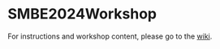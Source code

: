 # SMBE2024Workshop

For instructions and workshop content, please go to the [wiki](https://github.com/cogent3/SMBE2024Workshop/wiki).
